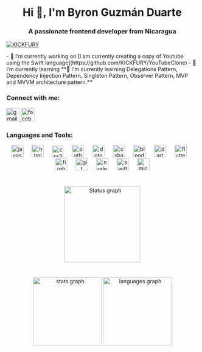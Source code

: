 <h1 align="center">Hi 👋, I'm Byron Guzmán Duarte</h1>
<h3 align="center">A passionate frontend developer from Nicaragua</h3>
<p align="left"> <a href="https://github.com/ryo-ma/github-profile-trophy"><img
            src="https://github-profile-trophy.vercel.app/?username=KICKFURY" alt="KICKFURY" /></a> </p>
- 🔭 I’m currently working on [I am currently creating a copy of Youtube using the Swift
language](https://github.com/KICKFURY/YouTubeClone)
- 🌱 I’m currently learning **🌱 I'm currently learning Delegations Pattern, Dependency Injection Pattern, Singleton
Pattern, Observer Pattern, MVP and MVVM architecture pattern.**
<h3 align="left">Connect with me:</h3>
<p align="left">
<div align="left">
    <a href="bj.cuber.developer@gmail.com" target="_blank">
        <img src="https://img.shields.io/static/v1?message=Gmail&logo=gmail&label=&color=D14836&logoColor=white&labelColor=&style=for-the-badge"
            height="35" alt="gmail logo" />
    </a>
    <a href="https://fb.com/bayron.guzman.569" target="_blank">
        <img src="https://img.shields.io/static/v1?message=Facebook&logo=facebook&label=&color=1877F2&logoColor=white&labelColor=&style=for-the-badge"
            height="35" alt="facebook logo" />
    </a>
</div>
</p>
<h3 align="left">Languages and Tools:</h3>
<div align="center">
    <img src="https://cdn.jsdelivr.net/gh/devicons/devicon/icons/javascript/javascript-original.svg" height="32"
        alt="javascript logo" />
    <img width="14" />
    <img src="https://cdn.jsdelivr.net/gh/devicons/devicon/icons/html5/html5-original.svg" height="32"
        alt="html5 logo" />
    <img width="14" />
    <img src="https://cdn.jsdelivr.net/gh/devicons/devicon/icons/css3/css3-original.svg" height="30" alt="css3 logo" />
    <img width="14" />
    <img src="https://cdn.jsdelivr.net/gh/devicons/devicon/icons/python/python-original.svg" height="32"
        alt="python logo" />
    <img width="14" />
    <img src="https://cdn.jsdelivr.net/gh/devicons/devicon/icons/dotnetcore/dotnetcore-original.svg" height="32"
        alt="dotnetcore logo" />
    <img width="14" />
    <img src="https://cdn.jsdelivr.net/gh/devicons/devicon/icons/csharp/csharp-original.svg" height="32"
        alt="csharp logo" />
    <img width="14" />
    <img src="https://cdn.jsdelivr.net/gh/devicons/devicon/icons/blender/blender-original.svg" height="32"
        alt="blender logo" />
    <img width="14" />
    <img src="https://cdn.jsdelivr.net/gh/devicons/devicon/icons/dart/dart-original.svg" height="32" alt="dart logo" />
    <img width="14" />
    <img src="https://cdn.jsdelivr.net/gh/devicons/devicon/icons/flutter/flutter-original.svg" height="32"
        alt="flutter logo" />
    <img width="14" />
    <img src="https://cdn.jsdelivr.net/gh/devicons/devicon/icons/firebase/firebase-plain.svg" height="32"
        alt="firebase logo" />
    <img width="14" />
    <img src="https://cdn.jsdelivr.net/gh/devicons/devicon/icons/git/git-original.svg" height="32" alt="git logo" />
    <img width="14" />
    <img src="https://cdn.jsdelivr.net/gh/devicons/devicon/icons/nodejs/nodejs-original.svg" height="32"
        alt="nodejs logo" />
    <img width="14" />
    <img src="https://cdn.jsdelivr.net/gh/devicons/devicon/icons/swift/swift-original.svg" height="32"
        alt="swift logo" />
    <img width="14" />
    <img src="https://cdn.jsdelivr.net/gh/devicons/devicon/icons/microsoftsqlserver/microsoftsqlserver-plain.svg"
        height="32" alt="microsoftsqlserver logo" />
</div>
<h1></h1>
<div align="center">
    <img height="200" src="https://github-readme-streak-stats.herokuapp.com/?user=KICKFURY&theme=dracula&hide_border=false"
            alt="Status graph" />
</div>
<h1></h1>
<div align="center">
    <img src="https://github-readme-stats.vercel.app/api?username=KICKFURY&hide_title=false&hide_rank=false&show_icons=true&include_all_commits=true&count_private=true&disable_animations=true&theme=dracula&locale=en&hide_border=false"
        height="180" alt="stats graph" />
    <img src="https://github-readme-stats.vercel.app/api/top-langs?username=KICKFURY&locale=en&hide_title=false&layout=compact&card_width=320&langs_count=6&theme=dracula&hide_border=false&count_private=true"
        height="180" alt="languages graph" />
</div>
